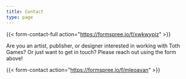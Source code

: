 ```yaml
---
title: Contact
type: page
---
```



{{< form-contact-full action="https://formspree.io/f/xwkwypjz"  >}}

Are you an artist, publisher, or designer interested in working with Toth Games? Or just want to get in touch? Please reach out using the form above!

{{< form-contact action="https://formspree.io/f/mleoavan"  >}}
